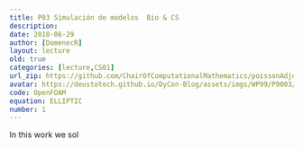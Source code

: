 ```yaml
---
title: P03 Simulación de modelos  Bio & CS 
description: 
date: 2018-06-29
author: [DomenecR]
layout: lecture
old: true
categories: [lecture,CS01]
url_zip: https://github.com/ChairOfComputationalMathematics/poissonAdjointFoam/archive/master.zip
avatar: https://deustotech.github.io/DyCon-Blog/assets/imgs/WP99/P0003/avatarWP990003.PNG
code: OpenFOAM
equation: ELLIPTIC
number: 1
---
```


In this work we sol